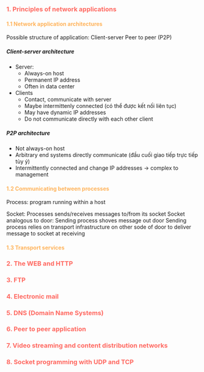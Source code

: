 ### <span style="color:rgb(255, 105, 97)">1. Principles of network applications</span>

#### <span style="color:rgb(255, 179, 91)">1.1 Network application architectures</span>

Possible structure of application:
	Client-server
	Peer to peer (P2P)

##### Client-server architecture
- Server:
	- Always-on host
	- Permanent IP address
	- Often in data center
- Clients
	- Contact, communicate with server
	- Maybe intermittenly connected (có thể được kết nối liên tục)
	- May have dynamic IP addresses
	- Do not communicate directly with each other client

##### P2P architecture
- Not always-on host
- Arbitrary end systems directly communicate (đầu cuối giao tiếp trực tiếp tùy ý)
- Intermittently connected and change IP addresses -> complex to management
 
#### <span style="color:rgb(255, 179, 91)">1.2 Communicating between processes</span>
Process: program running within a host

Socket:
	Processes sends/receives messages to/from its socket
	Socket analogous to door:
		Sending process shoves message out door
		Sending process relies on transport infrastructure on other sode of door to deliver message to socket at receiving

#### <span style="color:rgb(255, 179, 91)">1.3 Transport services</span>


### <span style="color:rgb(255, 105, 97)">2. The WEB and HTTP</span>


### <span style="color:rgb(255, 105, 97)">3. FTP</span>


### <span style="color:rgb(255, 105, 97)">4. Electronic mail</span>


### <span style="color:rgb(255, 105, 97)">5. DNS (Domain Name Systems)</span>


### <span style="color:rgb(255, 105, 97)">6. Peer to peer application</span>


### <span style="color:rgb(255, 105, 97)">7. Video streaming and content distribution networks</span>


### <span style="color:rgb(255, 105, 97)">8. Socket programming with UDP and TCP</span> 